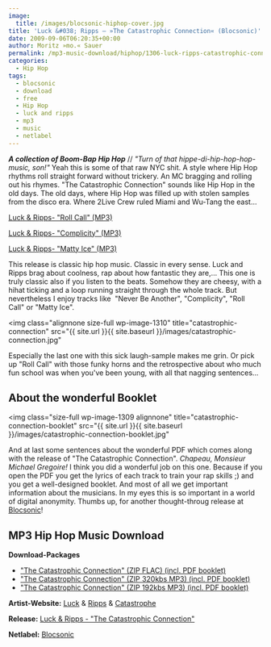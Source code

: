 ```yaml
---
image:
  title: /images/blocsonic-hiphop-cover.jpg
title: 'Luck &#038; Ripps – »The Catastrophic Connection« (Blocsonic)'
date: 2009-09-06T06:20:35+00:00
author: Moritz »mo.« Sauer
permalink: /mp3-music-download/hiphop/1306-luck-ripps-catastrophic-connection-blocsonic
categories:
  - Hip Hop
tags:
  - blocsonic
  - download
  - free
  - Hip Hop
  - luck and ripps
  - mp3
  - music
  - netlabel
---
```

***A collection of Boom-Bap Hip Hop*** // _"Turn of that hippe-di-hip-hop-hop-music, son!"_ Yeah this is some of that raw NYC shit. A style where Hip Hop rhythms roll straight forward without trickery. An MC bragging and rolling out his rhymes. "The Catastrophic Connection" sounds like Hip Hop in the old days. The old days, where Hip Hop was filled up with stolen samples from the disco era. Where 2Live Crew ruled Miami and Wu-Tang the east...
  
<!--mp3links-->


  
[Luck & Ripps- "Roll Call" (MP3)](http://www.archive.org/download/BSOG0003/09-RollCall_192kb.mp3)
  
[Luck & Ripps- "Complicity" (MP3)](http://www.archive.org/download/BSOG0003/04-Complicity_192kb.mp3)
  
[Luck & Ripps- "Matty Ice" (MP3)](http://www.archive.org/download/BSOG0003/13-MattyIce_192kb.mp3)
  
<!--mp3linksend-->

<!--more-->

<!--adsense-->

This release is classic hip hop music. Classic in every sense. Luck and Ripps brag about coolness, rap about how fantastic they are,... This one is truly classic also if you listen to the beats. Somehow they are cheesy, with a hihat ticking and a loop running straight through the whole track. But nevertheless I enjoy tracks like  "Never Be Another", "Complicity", "Roll Call" or "Matty Ice".

<img class="alignnone size-full wp-image-1310" title="catastrophic-connection" src="{{ site.url }}{{ site.baseurl }}/images/catastrophic-connection.jpg"

Especially the last one with this sick laugh-sample makes me grin. Or pick up "Roll Call" with those funky horns and the retrospective about who much fun school was when you've been young, with all that nagging sentences...

## About the wonderful Booklet

<img class="size-full wp-image-1309 alignnone" title="catastrophic-connection-booklet" src="{{ site.url }}{{ site.baseurl }}/images/catastrophic-connection-booklet.jpg"

And at last some sentences about the wonderful PDF which comes along with the release of "The Catastrophic Connection". _Chapeau, Monsieur Michael Gregoire!_ I think you did a wonderful job on this one. Because if you open the PDF you get the lyrics of each track to train your rap skills ;) and you get a well-designed booklet. And most of all we get important information about the musicians. In my eyes this is so important in a world of digital anonymity. Thumbs up, for another thought-throug release at [Blocsonic](http://blocsonic.com/)!

## MP3 Hip Hop Music Download

**Download-Packages**

  * ["The Catastrophic Connection" (ZIP FLAC) (incl. PDF booklet)](http://blocsonic.com/releases/archiveclick/slug/blocsonic-original-bsog0003--all-tracks-flac-includes-pdf-booklet)
  * ["The Catastrophic Connection" (ZIP 320kbs MP3) (incl. PDF booklet)](http://blocsonic.com/releases/archiveclick/slug/blocsonic-original-bsog0003--all-tracks-320kbs-mp3-includes-pdf-booklet)
  * ["The Catastrophic Connection" (ZIP 192kbs MP3) (incl. PDF booklet)](http://blocsonic.com/releases/archiveclick/slug/blocsonic-original-bsog0003--all-tracks-192kbs-mp3-includes-pdf-booklet)

**Artist-Website:** [Luck](http://www.myspace.com/bedstuyluck) & [Ripps](http://www.myspace.com/joeyripps) & [Catastrophe](http://www.myspace.com/142959692)
  
**Release:** [Luck & Ripps - "The Catastrophic Connection"](http://blocsonic.com/releases/show/the-catastrophic-connection)
  
**Netlabel:** [Blocsonic](http://blocsonic.com/)